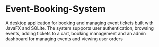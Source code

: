 # Event-Booking-System
A desktop application for booking and managing event tickets built with JavaFX and SQLite. The system supports user authentication, browsing events, adding tickets to a cart, booking management and an admin dashboard for managing events and viewing user orders
